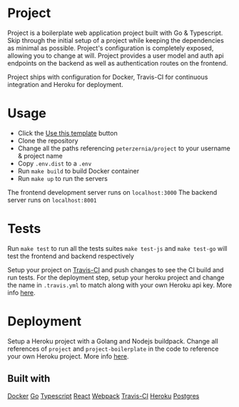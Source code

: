 # Project

Project is a boilerplate web application project built with Go & Typescript. Skip through the initial setup of a project while keeping the dependencies as minimal as possible. Project's configuration is completely exposed, allowing you to change at will. Project provides a user model and auth api endpoints on the backend as well as authentication routes on the frontend.

Project ships with configuration for Docker, Travis-CI for continuous integration and Heroku for deployment.

# Usage

- Click the [Use this template](https://github.com/peterzernia/project/generate) button
- Clone the repository
- Change all the paths referencing `peterzernia/project` to your username & project name
- Copy `.env.dist` to a `.env`
- Run `make build` to build Docker container
- Run `make up` to run the servers

The frontend development server runs on `localhost:3000`
The backend server runs on `localhost:8001`

# Tests

Run `make test` to run all the tests suites
`make test-js` and `make test-go` will test the frontend and backend respectively

Setup your project on [Travis-CI](https://travis-ci.org/) and push changes to see the CI build and run tests. For the deployment step, setup your heroku project and change the name in `.travis.yml` to match along with your own Heroku api key. More info [here](https://docs.travis-ci.com/user/deployment/heroku/).

# Deployment

Setup a Heroku project with a Golang and Nodejs buildpack. Change all references of `project` and `project-boilerplate` in the code to reference your own Heroku project. More info [here](https://devcenter.heroku.com/categories/deployment).

## Built with

[Docker](https://www.docker.com/)
[Go](https://golang.org/)
[Typescript](https://www.typescriptlang.org/)
[React](https://reactjs.org/)
[Webpack](https://webpack.js.org/)
[Travis-CI](https://travis-ci.org/)
[Heroku](https://www.heroku.com/)
[Postgres](https://www.postgresql.org/)
